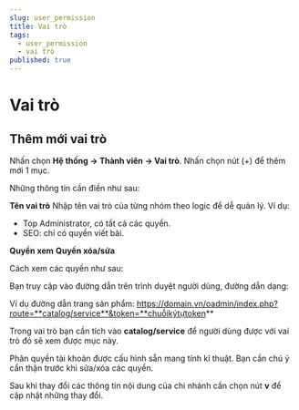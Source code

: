 ```yaml
---
slug: user_permission
title: Vai trò
tags:
  - user_permission
  - vai trò
published: true
---
```

# Vai trò

## Thêm mới vai trò

Nhấn chọn **Hệ thống -> Thành viên -> Vai trò**. Nhấn chọn nút (+) để thêm mới 1 mục.

Những thông tin cần điền như sau:

**Tên vai trò**
Nhập tên vai trò của từng nhóm theo logic để dễ quản lý. 
Ví dụ: 
- Top Administrator, có tất cả các quyền.
- SEO: chỉ có quyền viết bài.

**Quyền xem**
**Quyền xóa/sửa**

Cách xem các quyền như sau:

Bạn truy cập vào đường dẫn trên trình duyệt người dùng, đường dẫn dạng:

Ví dụ đường dẫn trang sản phẩm: https://domain.vn/oadmin/index.php?route=**catalog/service**&token=**chuỗikýtựtoken**

Trong vai trò bạn cần tích vào **catalog/service** để người dùng được với vai trò đó sẽ xem được mục này.

Phân quyền tài khoản được cấu hình sẵn mang tính kĩ thuật. Bạn cần chú ý cẩn thận trước khi sửa/xóa các quyền.

Sau khi thay đổi các thông tin nội dung của chi nhánh cần chọn nút **v** để cập nhật những thay đổi.
